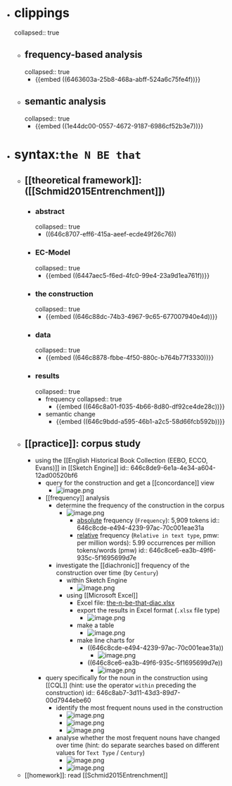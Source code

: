 - # clippings
  collapsed:: true
	- ## frequency-based analysis
	  collapsed:: true
		- {{embed ((6463603a-25b8-468a-abff-524a6c75fe4f))}}
	- ## semantic analysis
	  collapsed:: true
		- {{embed ((1e44dc00-0557-4672-9187-6986cf52b3e7))}}
- # syntax:`the N BE that`
	- ## [[theoretical framework]]: ([[Schmid2015Entrenchment]])
		- ### abstract
		  collapsed:: true
			- ((646c8707-eff6-415a-aeef-ecde49f26c76))
		- ### EC-Model
		  collapsed:: true
			- {{embed ((6447aec5-f6ed-4fc0-99e4-23a9d1ea761f))}}
		- ### the construction
		  collapsed:: true
			- {{embed ((646c88dc-74b3-4967-9c65-677007940e4d))}}
		- ### data
		  collapsed:: true
			- {{embed ((646c8878-fbbe-4f50-880c-b764b77f3330))}}
		- ### results
		  collapsed:: true
			- frequency
			  collapsed:: true
				- {{embed ((646c8a01-f035-4b66-8d80-df92ce4de28c))}}
			- semantic change
				- {{embed ((646c9bdd-a595-46b1-a2c5-58d66fcb592b))}}
	- ## [[practice]]: corpus study
		- using the [[English Historical Book Collection (EEBO, ECCO, Evans)]] in [[Sketch Engine]]
		  id:: 646c8de9-6e1a-4e34-a604-12ad00520bf6
			- query for the construction and get a [[concordance]] view
				- ![image.png](../assets/image_1686050711153_0.png)
			- [[frequency]] analysis
				- determine the frequency of the construction in the corpus
					- ![image.png](../assets/image_1686050646760_0.png)
						- [absolute]([[frequency/absolute]]) frequency (`Frequency`): 5,909 tokens
						  id:: 646c8cde-e494-4239-97ac-70c001eae31a
						- [relative]([[frequency/relative]]) frequency (`Relative in text type`, pmw: per million words): 5.99 occurrences per million tokens/words (pmw)
						  id:: 646c8ce6-ea3b-49f6-935c-5f1695699d7e
				- investigate the [[diachronic]] frequency of the construction over time (by `Century`)
					- within Sketch Engine
						- ![image.png](../assets/image_1686050837519_0.png)
					- using [[Microsoft Excel]]
						- Excel file: [the-n-be-that-diac.xlsx](../assets/the-n-be-that-diac_1686051292988_0.xlsx)
						- export the results in Excel format (`.xlsx` file type)
							- ![image.png](../assets/image_1686050920111_0.png)
						- make a table
							- ![image.png](../assets/image_1686051101901_0.png)
						- make line charts for
							- ((646c8cde-e494-4239-97ac-70c001eae31a))
								- ![image.png](../assets/image_1686051211377_0.png)
							- ((646c8ce6-ea3b-49f6-935c-5f1695699d7e))
								- ![image.png](../assets/image_1686051247474_0.png)
			- query specifically for the noun in the construction using [[CQL]] (hint: use the operator `within` preceding the construction)
			  id:: 646c8ab7-3d11-43d3-89d7-00d7944ebe60
				- identify the most frequent nouns used in the construction
					- ![image.png](../assets/image_1686051375921_0.png)
					- ![image.png](../assets/image_1686051540495_0.png)
					- ![image.png](../assets/image_1686051610569_0.png)
				- analyse whether the most frequent nouns have changed over time (hint: do separate searches based on different values for `Text Type` / `Century`)
					- ![image.png](../assets/image_1686051458309_0.png)
					- ![image.png](../assets/image_1686051675527_0.png)
	- [[homework]]: read [[Schmid2015Entrenchment]]